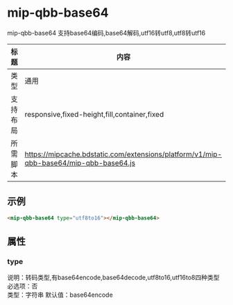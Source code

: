 # mip-qbb-base64

mip-qbb-base64 支持base64编码,base64解码,utf16转utf8,utf8转utf16

标题|内容
----|----
类型|通用
支持布局|responsive,fixed-height,fill,container,fixed
所需脚本|https://mipcache.bdstatic.com/extensions/platform/v1/mip-qbb-base64/mip-qbb-base64.js

## 示例
```html
<mip-qbb-base64 type="utf8to16"></mip-qbb-base64>
```

## 属性

### type

说明：转码类型,有base64encode,base64decode,utf8to16,utf16to8四种类型
必选项：否  
类型：字符串 
默认值：base64encode  